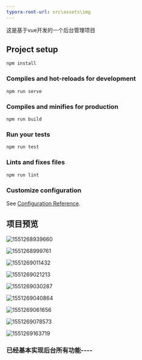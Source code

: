 ```yaml
---
typora-root-url: src\assets\img
---
```


这是基于vue开发的一个后台管理项目

## Project setup
```
npm install
```

### Compiles and hot-reloads for development
```
npm run serve
```

### Compiles and minifies for production
```
npm run build
```

### Run your tests
```
npm run test
```

### Lints and fixes files
```
npm run lint
```

### Customize configuration
See [Configuration Reference](https://cli.vuejs.org/config/).

## **项目预览**

![1551268939660](E:\project\my-project\letao\src\assets\img\1551268939660.png)

![1551268999761](E:\project\my-project\letao\src\assets\img\1551268999761.png)

![1551269011432](E:\project\my-project\letao\src\assets\img\1551269011432.png)

![1551269021213](E:\project\my-project\letao\src\assets\img\1551269021213.png)

![1551269030287](E:\project\my-project\letao\src\assets\img\1551269030287.png)

![1551269040864](E:\project\my-project\letao\src\assets\img\1551269040864.png)

![1551269061656](E:\project\my-project\letao\src\assets\img\1551269061656.png)

![1551269078573](E:\project\my-project\letao\src\assets\img\1551269078573.png)

![1551269163719](E:\project\my-project\letao\src\assets\img\1551269163719.png)





### 已经基本实现后台所有功能----